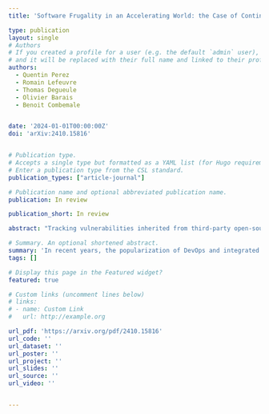```yaml
---
title: 'Software Frugality in an Accelerating World: the Case of Continuous Integration'

type: publication
layout: single
# Authors
# If you created a profile for a user (e.g. the default `admin` user), write the username (folder name) here
# and it will be replaced with their full name and linked to their profile.
authors:
  - Quentin Perez
  - Romain Lefeuvre
  - Thomas Degueule
  - Olivier Barais
  - Benoit Combemale


date: '2024-01-01T00:00:00Z'
doi: 'arXiv:2410.15816'


# Publication type.
# Accepts a single type but formatted as a YAML list (for Hugo requirements).
# Enter a publication type from the CSL standard.
publication_types: ["article-journal"]

# Publication name and optional abbreviated publication name.
publication: In review

publication_short: In review

abstract: "Tracking vulnerabilities inherited from third-party open-source components is a well-known challenge, often addressed by tracing the threads of dependency information. However, vulnerabilities can also propagate through forking: a repository forked after the introduction of a vulnerability, but before it is patched, may remain vulnerable in the fork well after being fixed in the original project. Current approaches for vulnerability analysis lack the commit-level granularity needed to track vulnerability introductions and fixes across forks, potentially leaving one-day vulnerabilities undetected. This paper presents a novel approach to help developers identify one-day vulnerabilities in forked repositories. Leveraging the global graph of public code, as captured by the Software Heritage archive, the approach propagates vulnerability information at the commit level and performs automated impact analysis. This enables automatic detection of forked projects that have not incorporated fixes, leaving them potentially vulnerable. Starting from 7162 repositories that, according to OSV, include vulnerable commits in their development histories, we identify 2.2 M forks, containing at least one vulnerable commit. Then we perform a strict filtering, allowing us to find 356 ⟨vulnerability,fork⟩ pairs impacting active and popular GitHub forks, we manually evaluate 65 pairs, finding 3 high-severity vulnerabilities, demonstrating the impact and applicability of this approach."

# Summary. An optional shortened abstract.
summary: 'In recent years, the popularization of DevOps and integrated software forges like GitLab and GitHub has largely democratized Continuous Integration (CI) practices for a growing number of software. However, this trend intersects significantly with global energy consumption concerns and the growing demand for frugality in the Information and Communication Technology (ICT) sector. In this paper, we conducted the first large-scale analysis of the energy footprint of CI pipelines implemented with GitHub Actions and provide a first overview of the energy impact of CI' 
tags: []

# Display this page in the Featured widget?
featured: true

# Custom links (uncomment lines below)
# links:
# - name: Custom Link
#   url: http://example.org

url_pdf: 'https://arxiv.org/pdf/2410.15816'
url_code: ''
url_dataset: ''
url_poster: ''
url_project: ''
url_slides: ''
url_source: ''
url_video: ''


---
```

